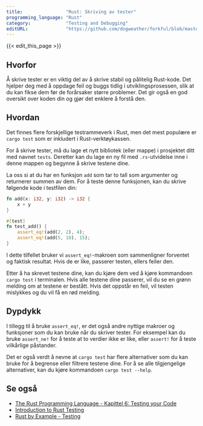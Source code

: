 ```yaml
---
title:                "Rust: Skriving av tester"
programming_language: "Rust"
category:             "Testing and Debugging"
editURL:              "https://github.com/dogweather/forkful/blob/master/content/no/rust/writing-tests.md"
---
```


{{< edit_this_page >}}

## Hvorfor

Å skrive tester er en viktig del av å skrive stabil og pålitelig Rust-kode. Det hjelper deg med å oppdage feil og buggs tidlig i utviklingsprosessen, slik at du kan fikse dem før de forårsaker større problemer. Det gir også en god oversikt over koden din og gjør det enklere å forstå den.

## Hvordan

Det finnes flere forskjellige testrammeverk i Rust, men det mest populære er `cargo test` som er inkludert i Rust-verktøykassen.


For å skrive tester, må du lage et nytt bibliotek (eller mappe) i prosjektet ditt med navnet `tests`. Deretter kan du lage en ny fil med `.rs`-utvidelse inne i denne mappen og begynne å skrive testene dine.

La oss si at du har en funksjon `add` som tar to tall som argumenter og returnerer summen av dem. For å teste denne funksjonen, kan du skrive følgende kode i testfilen din:

```Rust
fn add(x: i32, y: i32) -> i32 {
    x + y
}

#[test]
fn test_add() {
    assert_eq!(add(2, 2), 4);
    assert_eq!(add(5, 10), 15);
}
```

I dette tilfellet bruker vi `assert_eq!`-makroen som sammenligner forventet og faktisk resultat. Hvis de er like, passerer testen, ellers feiler den.

Etter å ha skrevet testene dine, kan du kjøre dem ved å kjøre kommandoen `cargo test` i terminalen. Hvis alle testene dine passerer, vil du se en grønn melding om at testene er bestått. Hvis det oppstår en feil, vil testen mislykkes og du vil få en rød melding.

## Dypdykk

I tillegg til å bruke `assert_eq!`, er det også andre nyttige makroer og funksjoner som du kan bruke når du skriver tester. For eksempel kan du bruke `assert_ne!` for å teste at to verdier ikke er like, eller `assert!` for å teste vilkårlige påstander.

Det er også verdt å nevne at `cargo test` har flere alternativer som du kan bruke for å begrense eller filtrere testene dine. For å se alle tilgjengelige alternativer, kan du kjøre kommandoen `cargo test --help`.

## Se også

- [The Rust Programming Language - Kapittel 6: Testing your Code](https://doc.rust-lang.org/book/ch11-00-testing.html)
- [Introduction to Rust Testing](https://danielkeep.github.io/tlborm/book/mk-1-ch01.html)
- [Rust by Example - Testing](https://doc.rust-lang.org/rust-by-example/testing.html)